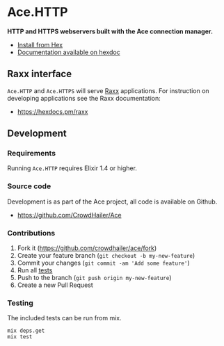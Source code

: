 # Ace.HTTP

**HTTP and HTTPS webservers built with the Ace connection manager.**

- [Install from Hex](https://hex.pm/packages/ace_http)
- [Documentation available on hexdoc](https://hexdocs.pm/ace_http)

## Raxx interface

`Ace.HTTP` and `Ace.HTTPS` will serve [Raxx](https://hexdocs.pm/raxx) applications.
For instruction on developing applications see the Raxx documentation:

- https://hexdocs.pm/raxx

## Development

### Requirements

Running `Ace.HTTP` requires Elixir 1.4 or higher.

### Source code

Development is as part of the Ace project,
all code is available on Github.

- https://github.com/CrowdHailer/Ace

### Contributions

1. Fork it (https://github.com/crowdhailer/ace/fork)
2. Create your feature branch (`git checkout -b my-new-feature`)
3. Commit your changes (`git commit -am 'Add some feature'`)
4. Run all [tests](#testing)
5. Push to the branch (`git push origin my-new-feature`)
6. Create a new Pull Request

### Testing

The included tests can be run from mix.

```
mix deps.get
mix test
```
